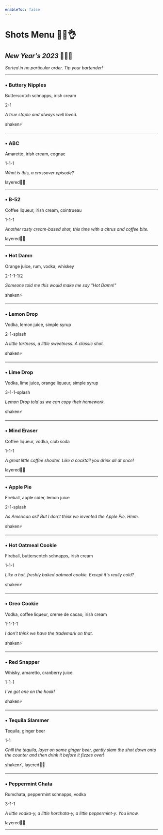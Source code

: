 ```yaml
---
enableToc: false
---
```


# Shots Menu 📕🥴👌
## *New Year's 2023* 🎉🥂✨

*Sorted in no particular order. Tip your bartender!*

---

### • Buttery Nipples

Butterscotch schnapps, irish cream

2-1

*A true staple and always well loved.*

shaken⚡

---

### • ABC

Amaretto, irish cream, cognac

1-1-1

*What is this, a crossover episode?*

layered🏳️‍🌈

---

### • B-52

Coffee liqueur, irish cream, cointrueau

1-1-1

*Another tasty cream-based shot, this time with a citrus and coffee bite.*

layered🏳️‍🌈

---

### • Hot Damn

Orange juice, rum, vodka, whiskey

2-1-1-1/2

*Someone told me this would make me say "Hot Damn!"*

shaken⚡

---

### • Lemon Drop

Vodka, lemon juice, simple syrup

2-1-splash

*A little tartness, a little sweetness. A classic shot.*

shaken⚡

---

### • Lime Drop

Vodka, lime juice, orange liqueur, simple syrup

3-1-1-splash

*Lemon Drop told us we can copy their homework.*

shaken⚡

---

### • Mind Eraser

Coffee liqueur, vodka, club soda

1-1-1

*A great little coffee shooter. Like a cocktail you drink all at once!*

layered🏳️‍🌈

---

### • Apple Pie

Fireball, apple cider, lemon juice

2-1-splash

*As American as? But I don't think we invented the Apple Pie. Hmm.*

shaken⚡

---

### • Hot Oatmeal Cookie

Fireball, butterscotch schnapps, irish cream

1-1-1

*Like a hot, freshly baked oatmeal cookie. Except it's really cold?*

shaken⚡

---

### • Oreo Cookie

Vodka, coffee liqueur, creme de cacao, irish cream

1-1-1-1

*I don't think we have the trademark on that.*

shaken⚡

---

### • Red Snapper

Whisky, amaretto, cranberry juice

1-1-1

*I've got one on the hook!*

shaken⚡

---

### • Tequila Slammer

Tequila, ginger beer

1-1

*Chill the tequila, layer on some ginger beer, gently slam the shot down onto the counter and then drink it before it fizzes over!*

shaken⚡, layered🏳️‍🌈

---

### • Peppermint Chata

Rumchata, peppermint schnapps, vodka

3-1-1

*A little vodka-y, a little horchata-y, a little peppermint-y. You know.*

layered🏳️‍🌈

---





